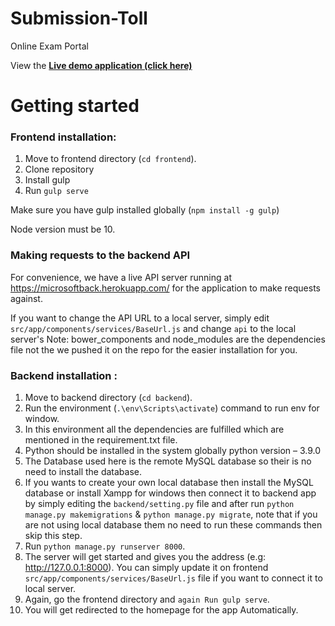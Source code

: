 # Submission-Toll
Online Exam Portal

View the **[Live demo application (click here)](https://samyak3009.github.io/frontend-live/#/home_page)** 
# Getting started

### Frontend installation:
1.	Move to frontend directory (`cd frontend`).
2. Clone repository
3. Install gulp
4. Run `gulp serve`

Make sure you have gulp installed globally (`npm install -g gulp`)

Node version must be 10.

### Making requests to the backend API

For convenience, we have a live API server running at https://microsoftback.herokuapp.com/ for the application to make requests against.

If you want to change the API URL to a local server, simply edit `src/app/components/services/BaseUrl.js` and change `api` to the local server's 
Note: bower_components and node_modules are the dependencies file not the we pushed it on the repo for the easier installation for you. 

### Backend installation :
1.	Move to backend directory (`cd backend`).
2.	Run the environment (`.\env\Scripts\activate`) command to run env for window.
3.	In this environment all the dependencies are fulfilled which are mentioned in the requirement.txt file.
4.	Python should be installed in the system globally python version – 3.9.0
5.	The Database used here is the remote MySQL database so their is no need to install the database.
6.	If you wants to create your own local database then install the MySQL database or install Xampp for windows then connect it to backend app by  simply editing the `backend/setting.py` file and after run `python manage.py makemigrations` & `python manage.py migrate`, note that if you are not using local database them no need to run these commands then skip this step.
7.	Run `python manage.py runserver 8000`.
8.	The server will get started and gives you the address (e.g: http://127.0.0.1:8000). You can simply update it on frontend `src/app/components/services/BaseUrl.js` file if you want to connect it to local server.
9.	Again, go the frontend directory and `again Run gulp serve`.
10.	You will get redirected to the homepage for the app Automatically. 

<br />

